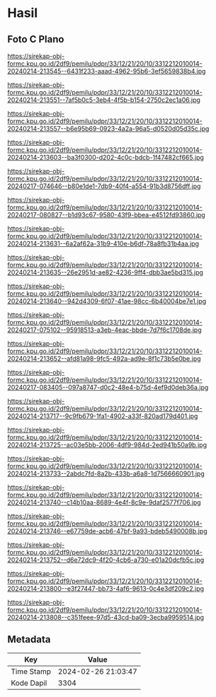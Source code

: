 # Hasil

## Foto C Plano

https://sirekap-obj-formc.kpu.go.id/2df9/pemilu/pdpr/33/12/21/20/10/3312212010014-20240214-213545--6431f233-aaad-4962-95b6-3ef5659838b4.jpg

https://sirekap-obj-formc.kpu.go.id/2df9/pemilu/pdpr/33/12/21/20/10/3312212010014-20240214-213551--7af5b0c5-3eb4-4f5b-b154-2750c2ec1a06.jpg

https://sirekap-obj-formc.kpu.go.id/2df9/pemilu/pdpr/33/12/21/20/10/3312212010014-20240214-213557--b6e95b69-0923-4a2a-96a5-d0520d05d35c.jpg

https://sirekap-obj-formc.kpu.go.id/2df9/pemilu/pdpr/33/12/21/20/10/3312212010014-20240214-213603--ba3f0300-d202-4c0c-bdcb-1f47482cf665.jpg

https://sirekap-obj-formc.kpu.go.id/2df9/pemilu/pdpr/33/12/21/20/10/3312212010014-20240217-074646--b80e1de1-7db9-40f4-a554-91b3d8756dff.jpg

https://sirekap-obj-formc.kpu.go.id/2df9/pemilu/pdpr/33/12/21/20/10/3312212010014-20240217-080827--b1d93c67-9580-43f9-bbea-e4512fd93860.jpg

https://sirekap-obj-formc.kpu.go.id/2df9/pemilu/pdpr/33/12/21/20/10/3312212010014-20240214-213631--6a2af62a-31b9-410e-b6df-78a8fb31b4aa.jpg

https://sirekap-obj-formc.kpu.go.id/2df9/pemilu/pdpr/33/12/21/20/10/3312212010014-20240214-213635--26e2951d-ae82-4236-9ff4-dbb3ae5bd315.jpg

https://sirekap-obj-formc.kpu.go.id/2df9/pemilu/pdpr/33/12/21/20/10/3312212010014-20240214-213640--942d4309-6f07-41ae-98cc-6b40004be7e1.jpg

https://sirekap-obj-formc.kpu.go.id/2df9/pemilu/pdpr/33/12/21/20/10/3312212010014-20240217-075102--95918513-a3eb-4eac-bbde-7d7f6c1708de.jpg

https://sirekap-obj-formc.kpu.go.id/2df9/pemilu/pdpr/33/12/21/20/10/3312212010014-20240214-213652--afd81a98-9fc5-492a-ad9e-8f1c73b5e0be.jpg

https://sirekap-obj-formc.kpu.go.id/2df9/pemilu/pdpr/33/12/21/20/10/3312212010014-20240217-083405--097a8747-d0c2-48e4-b75d-4ef9d0deb36a.jpg

https://sirekap-obj-formc.kpu.go.id/2df9/pemilu/pdpr/33/12/21/20/10/3312212010014-20240214-213717--9c9fb679-1fa1-4902-a33f-820ad179d401.jpg

https://sirekap-obj-formc.kpu.go.id/2df9/pemilu/pdpr/33/12/21/20/10/3312212010014-20240214-213725--ac03e5bb-2006-4df9-984d-2ed941b50a9b.jpg

https://sirekap-obj-formc.kpu.go.id/2df9/pemilu/pdpr/33/12/21/20/10/3312212010014-20240214-213733--2abdc7fd-8a2b-433b-a6a8-1d7566660901.jpg

https://sirekap-obj-formc.kpu.go.id/2df9/pemilu/pdpr/33/12/21/20/10/3312212010014-20240214-213740--c14b10aa-8689-4e4f-8c9e-9daf2577f706.jpg

https://sirekap-obj-formc.kpu.go.id/2df9/pemilu/pdpr/33/12/21/20/10/3312212010014-20240214-213746--e67759de-acb6-47bf-9a93-bdeb5490008b.jpg

https://sirekap-obj-formc.kpu.go.id/2df9/pemilu/pdpr/33/12/21/20/10/3312212010014-20240214-213752--d6e72dc9-4f20-4cb6-a730-e01a20dcfb5c.jpg

https://sirekap-obj-formc.kpu.go.id/2df9/pemilu/pdpr/33/12/21/20/10/3312212010014-20240214-213800--e3f27447-bb73-4af6-9613-0c4e3df209c2.jpg

https://sirekap-obj-formc.kpu.go.id/2df9/pemilu/pdpr/33/12/21/20/10/3312212010014-20240214-213808--c351feee-97d5-43cd-ba09-3ecba9959514.jpg


## Metadata

| Key        | Value               |
| ---------- | ------------------- |
| Time Stamp | 2024-02-26 21:03:47 |
| Kode Dapil | 3304                |



